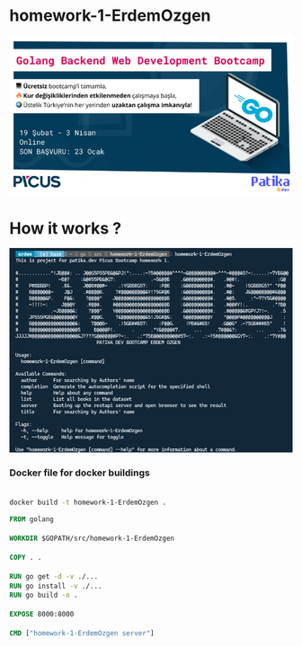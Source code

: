 # homework-1-ErdemOzgen
![PicusPatika](./img/picuspatika.png)

# How it works ?

![img1](./img/1.png)




### Docker file for docker buildings 

```bash

docker build -t homework-1-ErdemOzgen .

```


```dockerfile
FROM golang

WORKDIR $GOPATH/src/homework-1-ErdemOzgen

COPY . .

RUN go get -d -v ./...
RUN go install -v ./...
RUN go build -o .

EXPOSE 8000:8000

CMD ["homework-1-ErdemOzgen server"]

```
